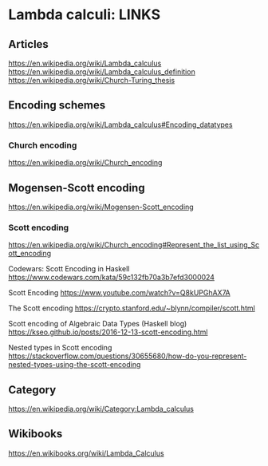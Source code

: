 # Lambda calculi: LINKS

## Articles

https://en.wikipedia.org/wiki/Lambda_calculus
https://en.wikipedia.org/wiki/Lambda_calculus_definition
https://en.wikipedia.org/wiki/Church-Turing_thesis

## Encoding schemes
https://en.wikipedia.org/wiki/Lambda_calculus#Encoding_datatypes

### Church encoding
https://en.wikipedia.org/wiki/Church_encoding

## Mogensen-Scott encoding
https://en.wikipedia.org/wiki/Mogensen-Scott_encoding

### Scott encoding
https://en.wikipedia.org/wiki/Church_encoding#Represent_the_list_using_Scott_encoding

Codewars: Scott Encoding in Haskell
https://www.codewars.com/kata/59c132fb70a3b7efd3000024

Scott Encoding
https://www.youtube.com/watch?v=Q8kUPGhAX7A

The Scott encoding
https://crypto.stanford.edu/~blynn/compiler/scott.html

Scott encoding of Algebraic Data Types (Haskell blog)
https://kseo.github.io/posts/2016-12-13-scott-encoding.html

Nested types in Scott encoding
https://stackoverflow.com/questions/30655680/how-do-you-represent-nested-types-using-the-scott-encoding


## Category
https://en.wikipedia.org/wiki/Category:Lambda_calculus

## Wikibooks
https://en.wikibooks.org/wiki/Lambda_Calculus
